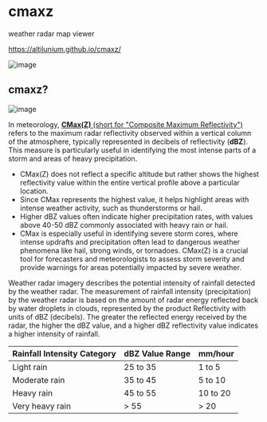 # cmaxz
weather radar map viewer

https://altilunium.github.io/cmaxz/

![image](https://github.com/user-attachments/assets/d1e8b3aa-c26f-4fa9-8ca0-140de1975825)

## cmaxz?

![image](https://github.com/user-attachments/assets/2f4f1f21-a163-4a24-964e-1d8d21e59047)

In meteorology, [**CMax(Z)** (short for "Composite Maximum Reflectivity")](https://www.bmkg.go.id/cuaca/citra-radar.bmkg) refers to the maximum radar reflectivity observed within a vertical column of the atmosphere, typically represented in decibels of reflectivity (**dBZ**). This measure is particularly useful in identifying the most intense parts of a storm and areas of heavy precipitation.

* CMax(Z) does not reflect a specific altitude but rather shows the highest reflectivity value within the entire vertical profile above a particular location.
* Since CMax represents the highest value, it helps highlight areas with intense weather activity, such as thunderstorms or hail.
* Higher dBZ values often indicate higher precipitation rates, with values above 40-50 dBZ commonly associated with heavy rain or hail.
* CMax is especially useful in identifying severe storm cores, where intense updrafts and precipitation often lead to dangerous weather phenomena like hail, strong winds, or tornadoes. CMax(Z) is a crucial tool for forecasters and meteorologists to assess storm severity and provide warnings for areas potentially impacted by severe weather.

Weather radar imagery describes the potential intensity of rainfall detected by the weather radar. The measurement of rainfall intensity (precipitation) by the weather radar is based on the amount of radar energy reflected back by water droplets in clouds, represented by the product Reflectivity with units of dBZ (decibels). The greater the reflected energy received by the radar, the higher the dBZ value, and a higher dBZ reflectivity value indicates a higher intensity of rainfall.


| Rainfall Intensity Category | dBZ Value Range | mm/hour |
|-----------------------------|-----------------|---------|
| Light rain                  | 25 to 35        | 1 to 5  |
| Moderate rain               | 35 to 45        | 5 to 10 |
| Heavy rain                  | 45 to 55        | 10 to 20|
| Very heavy rain             | > 55            | > 20    |
